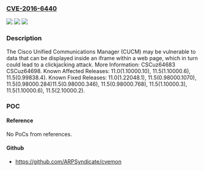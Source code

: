 ### [CVE-2016-6440](https://cve.mitre.org/cgi-bin/cvename.cgi?name=CVE-2016-6440)
![](https://img.shields.io/static/v1?label=Product&message=Cisco%20Unified%20Communications%20Manager%2011.0(1.10000.10)%2C%2011.5(1.10000.6)%2C%2011.5(0.99838.4)&color=blue)
![](https://img.shields.io/static/v1?label=Version&message=n%2Fa&color=blue)
![](https://img.shields.io/static/v1?label=Vulnerability&message=unspecified&color=brighgreen)

### Description

The Cisco Unified Communications Manager (CUCM) may be vulnerable to data that can be displayed inside an iframe within a web page, which in turn could lead to a clickjacking attack. More Information: CSCuz64683 CSCuz64698. Known Affected Releases: 11.0(1.10000.10), 11.5(1.10000.6), 11.5(0.99838.4). Known Fixed Releases: 11.0(1.22048.1), 11.5(0.98000.1070), 11.5(0.98000.284)11.5(0.98000.346), 11.5(0.98000.768), 11.5(1.10000.3), 11.5(1.10000.6), 11.5(2.10000.2).

### POC

#### Reference
No PoCs from references.

#### Github
- https://github.com/ARPSyndicate/cvemon

